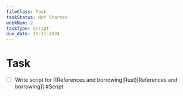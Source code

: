 ```yaml
---
fileClass: Task
taskStatus: Not Started
weekNum: 2
taskType: Script
due_date: 11-11-2024
---
```



# Task

- [ ] Write script for [[References and borrowing(Rust)|References and borrowing]] #Script